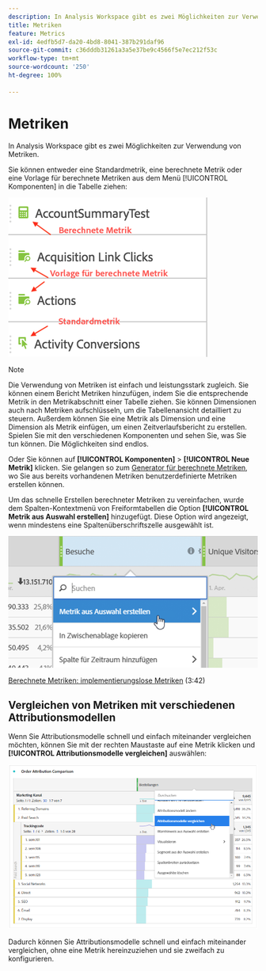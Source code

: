 ```yaml
---
description: In Analysis Workspace gibt es zwei Möglichkeiten zur Verwendung von Metriken.
title: Metriken
feature: Metrics
exl-id: 4edfb5d7-da20-4bd8-8041-387b291daf96
source-git-commit: c36dddb31261a3a5e37be9c4566f5e7ec212f53c
workflow-type: tm+mt
source-wordcount: '250'
ht-degree: 100%

---
```


# Metriken

In Analysis Workspace gibt es zwei Möglichkeiten zur Verwendung von Metriken.

Sie können entweder eine Standardmetrik, eine berechnete Metrik oder eine Vorlage für berechnete Metriken aus dem Menü [!UICONTROL Komponenten] in die Tabelle ziehen:

![](assets/metrics_icons.png)

>[!NOTE]
>
>Die Verwendung von Metriken ist einfach und leistungsstark zugleich. Sie können einem Bericht Metriken hinzufügen, indem Sie die entsprechende Metrik in den Metrikabschnitt einer Tabelle ziehen. Sie können Dimensionen auch nach Metriken aufschlüsseln, um die Tabellenansicht detailliert zu steuern. Außerdem können Sie eine Metrik als Dimension und eine Dimension als Metrik einfügen, um einen Zeitverlaufsbericht zu erstellen. Spielen Sie mit den verschiedenen Komponenten und sehen Sie, was Sie tun können. Die Möglichkeiten sind endlos.

Oder Sie können auf **[!UICONTROL Komponenten]** > **[!UICONTROL Neue Metrik]** klicken. Sie gelangen so zum [Generator für berechnete Metriken](/help/components/calc-metrics/calc-metr-overview.md), wo Sie aus bereits vorhandenen Metriken benutzerdefinierte Metriken erstellen können.

Um das schnelle Erstellen berechneter Metriken zu vereinfachen, wurde dem Spalten-Kontextmenü von Freiformtabellen die Option **[!UICONTROL Metrik aus Auswahl erstellen]** hinzugefügt. Diese Option wird angezeigt, wenn mindestens eine Spaltenüberschriftszelle ausgewählt ist.

![](assets/calc_metrics.png)

[Berechnete Metriken: implementierungslose Metriken](https://experienceleague.adobe.com/docs/analytics-learn/tutorials/components/calculated-metrics/calculated-metrics-implementationless-metrics.html?lang=de) (3:42)

## Vergleichen von Metriken mit verschiedenen Attributionsmodellen

Wenn Sie Attributionsmodelle schnell und einfach miteinander vergleichen möchten, können Sie mit der rechten Maustaste auf eine Metrik klicken und **[!UICONTROL Attributionsmodelle vergleichen]** auswählen:

![Vergleichsattribution](assets/compare-attribution.png)

Dadurch können Sie Attributionsmodelle schnell und einfach miteinander vergleichen, ohne eine Metrik hereinzuziehen und sie zweifach zu konfigurieren.
